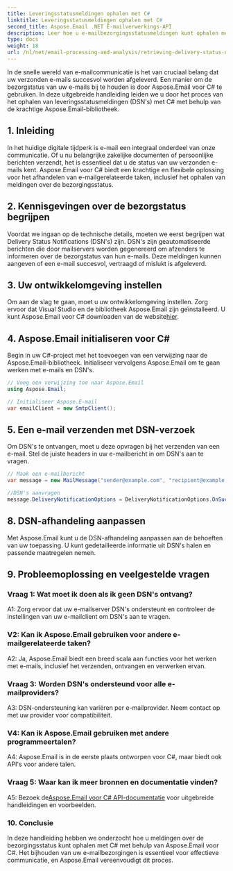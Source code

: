 ```yaml
---
title: Leveringsstatusmeldingen ophalen met C#
linktitle: Leveringsstatusmeldingen ophalen met C#
second_title: Aspose.Email .NET E-mailverwerkings-API
description: Leer hoe u e-mailbezorgingsstatusmeldingen kunt ophalen met C# en Aspose.Email voor .NET.
type: docs
weight: 18
url: /nl/net/email-processing-and-analysis/retrieving-delivery-status-notifications-with-csharp/
---
```


In de snelle wereld van e-mailcommunicatie is het van cruciaal belang dat uw verzonden e-mails succesvol worden afgeleverd. Een manier om de bezorgstatus van uw e-mails bij te houden is door Aspose.Email voor C# te gebruiken. In deze uitgebreide handleiding leiden we u door het proces van het ophalen van leveringsstatusmeldingen (DSN's) met C# met behulp van de krachtige Aspose.Email-bibliotheek.

## 1. Inleiding

In het huidige digitale tijdperk is e-mail een integraal onderdeel van onze communicatie. Of u nu belangrijke zakelijke documenten of persoonlijke berichten verzendt, het is essentieel dat u de status van uw verzonden e-mails kent. Aspose.Email voor C# biedt een krachtige en flexibele oplossing voor het afhandelen van e-mailgerelateerde taken, inclusief het ophalen van meldingen over de bezorgingsstatus.

## 2. Kennisgevingen over de bezorgstatus begrijpen

Voordat we ingaan op de technische details, moeten we eerst begrijpen wat Delivery Status Notifications (DSN's) zijn. DSN's zijn geautomatiseerde berichten die door mailservers worden gegenereerd om afzenders te informeren over de bezorgstatus van hun e-mails. Deze meldingen kunnen aangeven of een e-mail succesvol, vertraagd of mislukt is afgeleverd.

## 3. Uw ontwikkelomgeving instellen

 Om aan de slag te gaan, moet u uw ontwikkelomgeving instellen. Zorg ervoor dat Visual Studio en de bibliotheek Aspose.Email zijn geïnstalleerd. U kunt Aspose.Email voor C# downloaden van de website[hier](https://www.aspose.com/downloads/email/net).

## 4. Aspose.Email initialiseren voor C#

Begin in uw C#-project met het toevoegen van een verwijzing naar de Aspose.Email-bibliotheek. Initialiseer vervolgens Aspose.Email om te gaan werken met e-mails en DSN's.

```csharp
// Voeg een verwijzing toe naar Aspose.Email
using Aspose.Email;

// Initialiseer Aspose.E-mail
var emailClient = new SmtpClient();
```

## 5. Een e-mail verzenden met DSN-verzoek

Om DSN's te ontvangen, moet u deze opvragen bij het verzenden van een e-mail. Stel de juiste headers in uw e-mailbericht in om DSN's aan te vragen.

```csharp
// Maak een e-mailbericht
var message = new MailMessage("sender@example.com", "recipient@example.com", "Subject", "Body");

//DSN's aanvragen
message.DeliveryNotificationOptions = DeliveryNotificationOptions.OnSuccess | DeliveryNotificationOptions.OnFailure;
```


## 8. DSN-afhandeling aanpassen

Met Aspose.Email kunt u de DSN-afhandeling aanpassen aan de behoeften van uw toepassing. U kunt gedetailleerde informatie uit DSN's halen en passende maatregelen nemen.

## 9. Probleemoplossing en veelgestelde vragen

### Vraag 1: Wat moet ik doen als ik geen DSN's ontvang?
A1: Zorg ervoor dat uw e-mailserver DSN's ondersteunt en controleer de instellingen van uw e-mailclient om DSN's aan te vragen.

### V2: Kan ik Aspose.Email gebruiken voor andere e-mailgerelateerde taken?
A2: Ja, Aspose.Email biedt een breed scala aan functies voor het werken met e-mails, inclusief het verzenden, ontvangen en verwerken ervan.

### Vraag 3: Worden DSN's ondersteund voor alle e-mailproviders?
A3: DSN-ondersteuning kan variëren per e-mailprovider. Neem contact op met uw provider voor compatibiliteit.

### V4: Kan ik Aspose.Email gebruiken met andere programmeertalen?
A4: Aspose.Email is in de eerste plaats ontworpen voor C#, maar biedt ook API's voor andere talen.

### Vraag 5: Waar kan ik meer bronnen en documentatie vinden?
 A5: Bezoek de[Aspose.Email voor C# API-documentatie](https://reference.aspose.com/email/net/) voor uitgebreide handleidingen en voorbeelden.

### 10. Conclusie

In deze handleiding hebben we onderzocht hoe u meldingen over de bezorgingsstatus kunt ophalen met C# met behulp van Aspose.Email voor C#. Het bijhouden van uw e-mailbezorgingen is essentieel voor effectieve communicatie, en Aspose.Email vereenvoudigt dit proces.